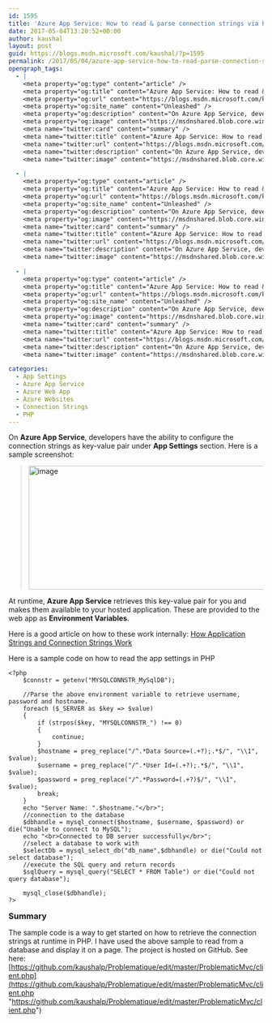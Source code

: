 ```yaml
---
id: 1595
title: 'Azure App Service: How to read & parse connection strings via PHP'
date: 2017-05-04T13:20:52+00:00
author: kaushal
layout: post
guid: https://blogs.msdn.microsoft.com/kaushal/?p=1595
permalink: /2017/05/04/azure-app-service-how-to-read-parse-connection-strings-via-php/
opengraph_tags:
  - |
    <meta property="og:type" content="article" />
    <meta property="og:title" content="Azure App Service: How to read & parse connection strings via PHP" />
    <meta property="og:url" content="https://blogs.msdn.microsoft.com/kaushal/2017/05/04/azure-app-service-how-to-read-parse-connection-strings-via-php/" />
    <meta property="og:site_name" content="Unleashed" />
    <meta property="og:description" content="On Azure App Service, developers have the ability to configure the connection strings as key-value pair under App Settings section. Here is a sample screenshot: At runtime, Azure App Service retrieves this key-value pair for you and makes them available to your hosted application. These are provided to the web app as Environment Variables. Here..." />
    <meta property="og:image" content="https://msdnshared.blob.core.windows.net/media/2017/05/image_thumb52.png" />
    <meta name="twitter:card" content="summary" />
    <meta name="twitter:title" content="Azure App Service: How to read & parse connection strings via PHP" />
    <meta name="twitter:url" content="https://blogs.msdn.microsoft.com/kaushal/2017/05/04/azure-app-service-how-to-read-parse-connection-strings-via-php/" />
    <meta name="twitter:description" content="On Azure App Service, developers have the ability to configure the connection strings as key-value pair under App Settings section. Here is a sample screenshot: At runtime, Azure App Service retrieves this key-value pair for you and makes them available to your hosted application. These are provided to the web app as Environment Variables. Here..." />
    <meta name="twitter:image" content="https://msdnshared.blob.core.windows.net/media/2017/05/image_thumb52.png" />

  - |
    <meta property="og:type" content="article" />
    <meta property="og:title" content="Azure App Service: How to read & parse connection strings via PHP" />
    <meta property="og:url" content="https://blogs.msdn.microsoft.com/kaushal/2017/05/04/azure-app-service-how-to-read-parse-connection-strings-via-php/" />
    <meta property="og:site_name" content="Unleashed" />
    <meta property="og:description" content="On Azure App Service, developers have the ability to configure the connection strings as key-value pair under App Settings section. Here is a sample screenshot: At runtime, Azure App Service retrieves this key-value pair for you and makes them available to your hosted application. These are provided to the web app as Environment Variables. Here..." />
    <meta property="og:image" content="https://msdnshared.blob.core.windows.net/media/2017/05/image_thumb52.png" />
    <meta name="twitter:card" content="summary" />
    <meta name="twitter:title" content="Azure App Service: How to read & parse connection strings via PHP" />
    <meta name="twitter:url" content="https://blogs.msdn.microsoft.com/kaushal/2017/05/04/azure-app-service-how-to-read-parse-connection-strings-via-php/" />
    <meta name="twitter:description" content="On Azure App Service, developers have the ability to configure the connection strings as key-value pair under App Settings section. Here is a sample screenshot: At runtime, Azure App Service retrieves this key-value pair for you and makes them available to your hosted application. These are provided to the web app as Environment Variables. Here..." />
    <meta name="twitter:image" content="https://msdnshared.blob.core.windows.net/media/2017/05/image_thumb52.png" />

  - |
    <meta property="og:type" content="article" />
    <meta property="og:title" content="Azure App Service: How to read & parse connection strings via PHP" />
    <meta property="og:url" content="https://blogs.msdn.microsoft.com/kaushal/2017/05/04/azure-app-service-how-to-read-parse-connection-strings-via-php/" />
    <meta property="og:site_name" content="Unleashed" />
    <meta property="og:description" content="On Azure App Service, developers have the ability to configure the connection strings as key-value pair under App Settings section. Here is a sample screenshot: At runtime, Azure App Service retrieves this key-value pair for you and makes them available to your hosted application. These are provided to the web app as Environment Variables. Here..." />
    <meta property="og:image" content="https://msdnshared.blob.core.windows.net/media/2017/05/image_thumb52.png" />
    <meta name="twitter:card" content="summary" />
    <meta name="twitter:title" content="Azure App Service: How to read & parse connection strings via PHP" />
    <meta name="twitter:url" content="https://blogs.msdn.microsoft.com/kaushal/2017/05/04/azure-app-service-how-to-read-parse-connection-strings-via-php/" />
    <meta name="twitter:description" content="On Azure App Service, developers have the ability to configure the connection strings as key-value pair under App Settings section. Here is a sample screenshot: At runtime, Azure App Service retrieves this key-value pair for you and makes them available to your hosted application. These are provided to the web app as Environment Variables. Here..." />
    <meta name="twitter:image" content="https://msdnshared.blob.core.windows.net/media/2017/05/image_thumb52.png" />

categories:
  - App Settings
  - Azure App Service
  - Azure Web App
  - Azure Websites
  - Connection Strings
  - PHP
---
```

On **Azure App Service**, developers have the ability to configure the connection strings as key-value pair under **App Settings** section. Here is a sample screenshot:

> [<img title="image" style="padding-top: 0px;padding-left: 0px;padding-right: 0px;border-width: 0px" border="0" alt="image" src="https://msdnshared.blob.core.windows.net/media/2017/05/image_thumb52.png" width="718" height="244" />](https://msdnshared.blob.core.windows.net/media/2017/05/image49.png)

At runtime, **Azure App Service** retrieves this key-value pair for you and makes them available to your hosted application. These are provided to the web app as **Environment Variables**.

Here is a good article on how to these work internally: [How Application Strings and Connection Strings Work](https://azure.microsoft.com/en-in/blog/windows-azure-web-sites-how-application-strings-and-connection-strings-work/ "https://azure.microsoft.com/en-in/blog/windows-azure-web-sites-how-application-strings-and-connection-strings-work/")

Here is a sample code on how to read the app settings in PHP

```php5
<?php
    $connstr = getenv("MYSQLCONNSTR_MySqlDB");    

    //Parse the above environment variable to retrieve username, password and hostname.
    foreach ($_SERVER as $key => $value)
    {
        if (strpos($key, "MYSQLCONNSTR_") !== 0)
        {
            continue;
        }
        $hostname = preg_replace("/^.*Data Source=(.+?);.*$/", "\\1", $value);
        $username = preg_replace("/^.*User Id=(.+?);.*$/", "\\1", $value);
        $password = preg_replace("/^.*Password=(.+?)$/", "\\1", $value);
        break;
    }
    echo "Server Name: ".$hostname."</br>";
    //connection to the database
    $dbhandle = mysql_connect($hostname, $username, $password) or die("Unable to connect to MySQL");
    echo "<br>Connected to DB server successfully</br>";
    //select a database to work with
    $selectDb = mysql_select_db("db_name",$dbhandle) or die("Could not select database");
    //execute the SQL query and return records
    $sqlQuery = mysql_query("SELECT * FROM Table") or die("Could not query database");

    mysql_close($dbhandle);
?>
```

<span style="font-size: medium"><strong>Summary</strong></span>

The sample code is a way to get started on how to retrieve the connection strings at runtime in PHP. I have used the above sample to read from a database and display it on a page. The project is hosted on GitHub. See here: [https://github.com/kaushalp/Problematique/edit/master/ProblematicMvc/client.php](https://github.com/kaushalp/Problematique/edit/master/ProblematicMvc/client.php "https://github.com/kaushalp/Problematique/edit/master/ProblematicMvc/client.php")

